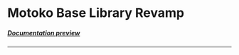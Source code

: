 # Motoko Base Library Revamp

##### [Documentation preview](https://dfinity.github.io/motoko-base-revamp)

---

